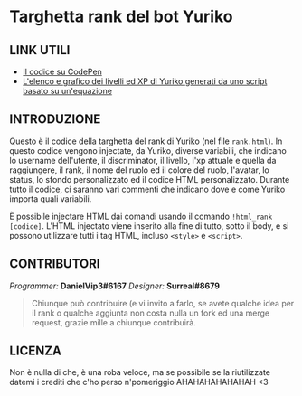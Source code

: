 # Targhetta rank del bot Yuriko

## LINK UTILI
* [Il codice su CodePen](https://codepen.io/DanielVip3/pen/qBEevMZ](https://codepen.io/DanielVip3/pen/qBEevMZ))
* [L'elenco e grafico dei livelli ed XP di Yuriko generati da uno script basato su un'equazione](https://docs.google.com/spreadsheets/d/1wIFcEvJ2j4CO_Bze7CfnsdhgDb4wcSAC_pDmwymlDfU/edit?usp=sharing)

## INTRODUZIONE
Questo è il codice della targhetta del rank di Yuriko (nel file `rank.html`).
In questo codice vengono injectate, da Yuriko, diverse variabili, che indicano lo username dell'utente, il discriminator, il livello, l'xp attuale e quella da raggiungere, il rank, il nome del ruolo ed il colore del ruolo, l'avatar, lo status, lo sfondo personalizzato ed il codice HTML personalizzato.
Durante tutto il codice, ci saranno vari commenti che indicano dove e come Yuriko importa quali variabili.

È possibile injectare HTML dai comandi usando il comando `!html_rank [codice]`.
L'HTML injectato viene inserito alla fine di tutto, sotto il body, e si possono utilizzare tutti i tag HTML, incluso `<style>` e `<script>`.

## CONTRIBUTORI
*Programmer:* **DanielVip3#6167**
*Designer:* **Surreal#8679**

> Chiunque può contribuire (e vi invito a farlo, se avete qualche idea per il rank o qualche aggiunta non costa nulla un fork ed una merge request, grazie mille a chiunque contribuirà.

## LICENZA
Non è nulla di che, è una roba veloce, ma se possibile se la riutilizzate datemi i crediti che c'ho perso n'pomeriggio AHAHAHAHAHAHAH <3